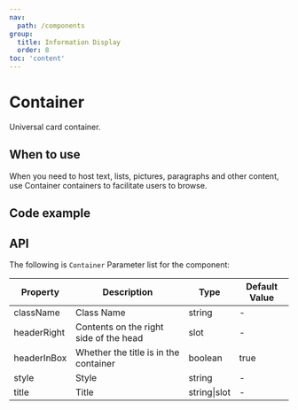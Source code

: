 ```yaml
---
nav:
  path: /components
group:
  title: Information Display
  order: 8
toc: 'content'
---
```


# Container

<!-- <code src="../../docs/components/compatibility.tsx" inline="true"></code> -->

Universal card container.

## When to use

When you need to host text, lists, pictures, paragraphs and other content, use Container containers to facilitate users to browse.

## Code example

<code src='../../demo/pages/Container/index'></code>

## API

The following is `Container` Parameter list for the component:

| Property        | Description             | Type         | Default Value |
| ----------- | ---------------- | ------------ | ------ |
| className   | Class Name             | string       | -      |
| headerRight | Contents on the right side of the head     | slot         | -      |
| headerInBox | Whether the title is in the container | boolean      | true   |
| style       | Style             | string       | -      |
| title       | Title             | string\|slot | -      |
